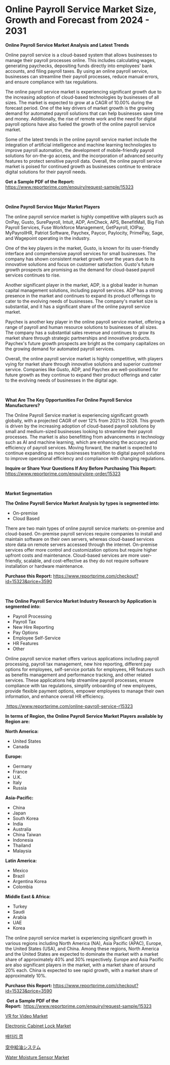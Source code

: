 <p><h1>Online Payroll Service Market Size, Growth and Forecast from 2024 - 2031</h1></p><p><strong>Online Payroll Service Market Analysis and Latest Trends</strong></p>
<p><p>Online payroll service is a cloud-based system that allows businesses to manage their payroll processes online. This includes calculating wages, generating paychecks, depositing funds directly into employees' bank accounts, and filing payroll taxes. By using an online payroll service, businesses can streamline their payroll processes, reduce manual errors, and ensure compliance with tax regulations.</p><p>The online payroll service market is experiencing significant growth due to the increasing adoption of cloud-based technologies by businesses of all sizes. The market is expected to grow at a CAGR of 10.00% during the forecast period. One of the key drivers of market growth is the growing demand for automated payroll solutions that can help businesses save time and money. Additionally, the rise of remote work and the need for digital payroll options have also fueled the growth of the online payroll service market.</p><p>Some of the latest trends in the online payroll service market include the integration of artificial intelligence and machine learning technologies to improve payroll automation, the development of mobile-friendly payroll solutions for on-the-go access, and the incorporation of advanced security features to protect sensitive payroll data. Overall, the online payroll service market is poised for continued growth as businesses continue to embrace digital solutions for their payroll needs.</p></p>
<p><strong>Get a Sample PDF of the Report:&nbsp;</strong> <a href="https://www.reportprime.com/enquiry/request-sample/15323">https://www.reportprime.com/enquiry/request-sample/15323</a></p>
<p>&nbsp;</p>
<p><strong>Online Payroll Service Major Market Players</strong></p>
<p><p>The online payroll service market is highly competitive with players such as OnPay, Gusto, SurePayroll, Intuit, ADP, AmCheck, APS, BenefitMall, Big Fish Payroll Services, Fuse Workforce Management, GetPayroll, IOIPay, MyPayrollHR, Patriot Software, Paychex, Paycor, Paylocity, PrimePay, Sage, and Wagepoint operating in the industry. </p><p>One of the key players in the market, Gusto, is known for its user-friendly interface and comprehensive payroll services for small businesses. The company has shown consistent market growth over the years due to its innovative solutions and focus on customer satisfaction. Gusto's future growth prospects are promising as the demand for cloud-based payroll services continues to rise.</p><p>Another significant player in the market, ADP, is a global leader in human capital management solutions, including payroll services. ADP has a strong presence in the market and continues to expand its product offerings to cater to the evolving needs of businesses. The company's market size is substantial, and it has a significant share of the online payroll service market.</p><p>Paychex is another key player in the online payroll service market, offering a range of payroll and human resource solutions to businesses of all sizes. The company has a substantial sales revenue and continues to grow its market share through strategic partnerships and innovative products. Paychex's future growth prospects are bright as the company capitalizes on the growing demand for automated payroll services.</p><p>Overall, the online payroll service market is highly competitive, with players vying for market share through innovative solutions and superior customer service. Companies like Gusto, ADP, and Paychex are well-positioned for future growth as they continue to expand their product offerings and cater to the evolving needs of businesses in the digital age.</p></p>
<p>&nbsp;</p>
<p><strong>What Are The Key Opportunities For Online Payroll Service Manufacturers?</strong></p>
<p><p>The Online Payroll Service market is experiencing significant growth globally, with a projected CAGR of over 12% from 2021 to 2026. This growth is driven by the increasing adoption of cloud-based payroll solutions by small and medium-sized businesses looking to streamline their payroll processes. The market is also benefitting from advancements in technology such as AI and machine learning, which are enhancing the accuracy and efficiency of payroll services. Moving forward, the market is expected to continue expanding as more businesses transition to digital payroll solutions to improve operational efficiency and compliance with changing regulations.</p></p>
<p><strong>Inquire or Share Your Questions If Any Before Purchasing This Report:</strong> <a href="https://www.reportprime.com/enquiry/pre-order/15323">https://www.reportprime.com/enquiry/pre-order/15323</a></p>
<p>&nbsp;</p>
<p><strong>Market Segmentation</strong></p>
<p><strong>The Online Payroll Service Market Analysis by types is segmented into:</strong></p>
<p><ul><li>On-premise</li><li>Cloud Based</li></ul></p>
<p><p>There are two main types of online payroll service markets: on-premise and cloud-based. On-premise payroll services require companies to install and maintain software on their own servers, whereas cloud-based services store data on remote servers accessed through the internet. On-premise services offer more control and customization options but require higher upfront costs and maintenance. Cloud-based services are more user-friendly, scalable, and cost-effective as they do not require software installation or hardware maintenance.</p></p>
<p><strong>Purchase this Report:&nbsp;</strong><a href="https://www.reportprime.com/checkout?id=15323&price=3590">https://www.reportprime.com/checkout?id=15323&price=3590</a></p>
<p>&nbsp;</p>
<p><strong>The Online Payroll Service Market Industry Research by Application is segmented into:</strong></p>
<p><ul><li>Payroll Processing</li><li>Payroll Tax</li><li>New Hire Reporting</li><li>Pay Options</li><li>Employee Self-Service</li><li>HR Features</li><li>Other</li></ul></p>
<p><p>Online payroll service market offers various applications including payroll processing, payroll tax management, new hire reporting, different pay options for employees, self-service portals for employees, HR features such as benefits management and performance tracking, and other related services. These applications help streamline payroll processes, ensure compliance with tax regulations, simplify onboarding of new employees, provide flexible payment options, empower employees to manage their own information, and enhance overall HR efficiency.</p></p>
<p><a href="https://www.reportprime.com/online-payroll-service-r15323">&nbsp;https://www.reportprime.com/online-payroll-service-r15323</a></p>
<p><strong>In terms of Region, the Online Payroll Service Market Players available by Region are:</strong></p>
<p>
    <p> <strong> North America: </strong>
        <ul>
            <li>United States</li>
            <li>Canada</li>
        </ul>
        </p> 
    <p> <strong> Europe: </strong>
        <ul>
            <li>Germany</li>
            <li>France</li>
            <li>U.K.</li>
            <li>Italy</li>
            <li>Russia</li>
        </ul>
        </p> 
    <p> <strong> Asia-Pacific: </strong>
        <ul>
            <li>China</li>
            <li>Japan</li>
            <li>South Korea</li>
            <li>India</li>
            <li>Australia</li>
            <li>China Taiwan</li>
            <li>Indonesia</li>
            <li>Thailand</li>
            <li>Malaysia</li>
        </ul>
        </p> 
    <p> <strong> Latin America: </strong>
        <ul>
            <li>Mexico</li>
            <li>Brazil</li>
            <li>Argentina Korea</li>
            <li>Colombia</li>
        </ul>
        </p> 
    <p> <strong> Middle East & Africa: </strong>
        <ul>
            <li>Turkey</li>
            <li>Saudi</li>
            <li>Arabia</li>
            <li>UAE</li>
            <li>Korea</li>
        </ul>
    </p>
    </p>
<p><p>The online payroll service market is experiencing significant growth in various regions including North America (NA), Asia Pacific (APAC), Europe, the United States (USA), and China. Among these regions, North America and the United States are expected to dominate the market with a market share of approximately 40% and 30% respectively. Europe and Asia Pacific are also significant players in the market, with a market share of around 20% each. China is expected to see rapid growth, with a market share of approximately 10%.</p></p>
<p><strong>Purchase this Report: </strong><a href="https://www.reportprime.com/checkout?id=15323&price=3590">https://www.reportprime.com/checkout?id=15323&price=3590</a></p>
<p>&nbsp;<strong>Get a Sample PDF of the Report:&nbsp;&nbsp;</strong><a href="https://www.reportprime.com/enquiry/request-sample/15323">https://www.reportprime.com/enquiry/request-sample/15323</a></p>
<p><strong></strong></p>
<p><p><a href="https://github.com/jodemen/Market-Research-Report-List-2/blob/main/vr-for-video-market.md">VR for Video Market</a></p><p><a href="https://issuu.com/reportprime-2/docs/electronic-cabinet-lock-market-size-2030.pptx">Electronic Cabinet Lock Market</a></p><p><a href="https://github.com/WilburKihn5676/Market-Research-Report-List-1/blob/main/712044776050.md">배터리 캡</a></p><p><a href="https://github.com/dzy793153605/Market-Research-Report-List-2/blob/main/631085581624.md">空中給油システム</a></p><p><a href="https://www.linkedin.com/pulse/water-moisture-sensor-market-analysis-its-cagr-segmentation-global-fwp3f">Water Moisture Sensor Market</a></p></p>